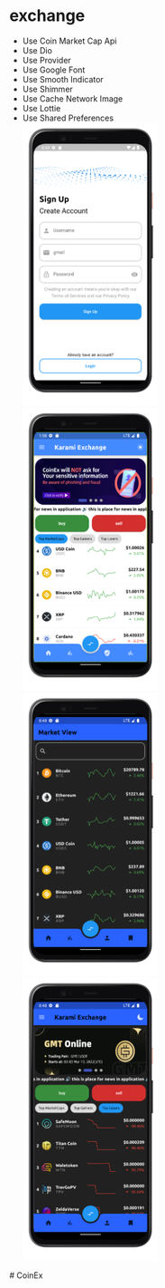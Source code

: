# exchange
- Use Coin Market Cap Api
- Use Dio 
- Use Provider
- Use Google Font 
- Use Smooth Indicator 
- Use Shimmer
- Use Cache Network Image 
- Use Lottie
- Use Shared Preferences <br>
<img src="1.png" with="400" height="500"> <img src="2.png" with="400" height="500"> <img src="3.png" with="400" height="500"> <img src="4.png" with="500" height="500">


#   C o i n E x 
 
 